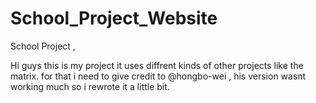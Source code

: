 # School_Project_Website
School Project , 

Hi guys this is my project it uses diffrent kinds of other projects like the matrix.
for that i need to give credit to @hongbo-wei , his version wasnt working much so i rewrote it a little bit.
